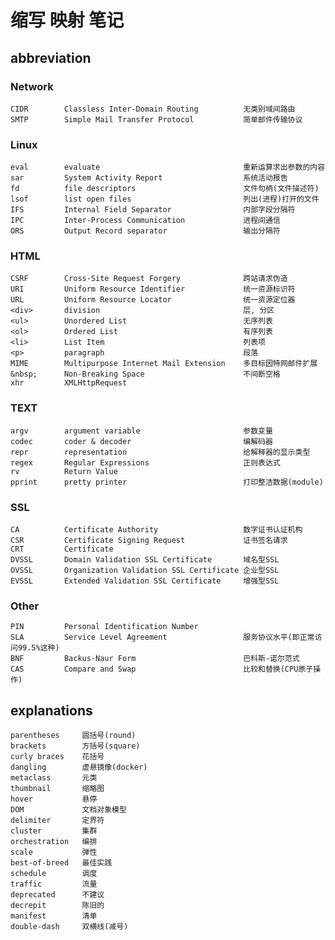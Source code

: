# 缩写 映射 笔记

## abbreviation

### Network

    CIDR        Classless Inter-Domain Routing          无类别域间路由
    SMTP        Simple Mail Transfer Protocol           简单邮件传输协议

### Linux

    eval        evaluate                                重新运算求出参数的内容
    sar         System Activity Report                  系统活动报告
    fd          file descriptors                        文件句柄(文件描述符)
    lsof        list open files                         列出(进程)打开的文件
    IFS         Internal Field Separator                内部字段分隔符
    IPC         Inter-Process Communication             进程间通信
    ORS         Output Record separator                 输出分隔符

### HTML

    CSRF        Cross-Site Request Forgery              跨站请求伪造
    URI         Uniform Resource Identifier             统一资源标识符
    URL         Uniform Resource Locator                统一资源定位器
    <div>       division                                层, 分区
    <ul>        Unordered List                          无序列表
    <ol>        Ordered List                            有序列表
    <li>        List Item                               列表项
    <p>         paragraph                               段落
    MIME        Multipurpose Internet Mail Extension    多目标因特网邮件扩展
    &nbsp;      Non-Breaking Space                      不间断空格
    xhr         XMLHttpRequest

### TEXT

    argv        argument variable                       参数变量
    codec       coder & decoder                         编解码器
    repr        representation                          给解释器的显示类型
    regex       Regular Expressions                     正则表达式
    rv          Return Value
    pprint      pretty printer                          打印整洁数据(module)

### SSL

    CA          Certificate Authority                   数字证书认证机构
    CSR         Certificate Signing Request             证书签名请求
    CRT         Certificate
    DVSSL       Domain Validation SSL Certificate       域名型SSL
    OVSSL       Organization Validation SSL Certificate 企业型SSL
    EVSSL       Extended Validation SSL Certificate     增强型SSL

### Other

    PIN         Personal Identification Number
    SLA         Service Level Agreement                 服务协议水平(即正常访问99.5%这种)
    BNF         Backus-Naur Form                        巴科斯-诺尔范式
    CAS         Compare and Swap                        比较和替换(CPU原子操作)

## explanations

    parentheses     圆括号(round)
    brackets        方括号(square)
    curly braces    花括号
    dangling        虚悬镜像(docker)
    metaclass       元类
    thumbnail       缩略图
    hover           悬停
    DOM             文档对象模型
    delimiter       定界符
    cluster         集群
    orchestration   编排
    scale           弹性
    best-of-breed   最佳实践
    schedule        调度
    traffic         流量
    deprecated      不建议
    decrepit        陈旧的
    manifest        清单
    double-dash     双横线(减号)
